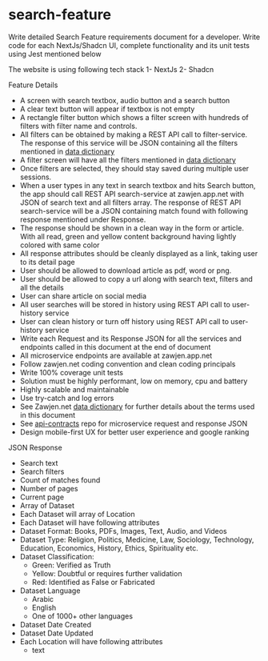 # search-feature
Write detailed Search Feature requirements document for a developer. Write code for each NextJs/Shadcn UI, complete functionality and its unit tests using Jest mentioned below

The website is using following tech stack
1- NextJs 
2- Shadcn

Feature Details
- A screen with search textbox, audio button and a search button
- A clear text button will appear if textbox is not empty
- A rectangle filter button which shows a filter screen with hundreds of filters with filter name and controls.
- All filters can be obtained by making a REST API call to filter-service. The response of this service will be JSON containing all the filters mentioned in [data dictionary](https://github.com/zawjen/organization/blob/main/requirements/data-dictionary/welcome.md) 
- A filter screen will have all the filters mentioned in [data dictionary](https://github.com/zawjen/organization/blob/main/requirements/data-dictionary/welcome.md) 
- Once filters are selected, they should stay saved during multiple user sessions. 
- When a user types in any text in search textbox and hits Search button, the app should call REST API search-service at zawjen.app.net with JSON of search text and all filters array. The response of REST API search-service will be a JSON containing match found with following response mentioned under Response.
- The response should be shown in a clean way in the form or article. With all read, green and yellow content background having lightly colored with same color
- All response attributes should be cleanly displayed as a link, taking user to its detail page
- User should be allowed to download article as pdf, word or png.
- User should be allowed to copy a url along with search text, filters and all the details
- User can share article on social media
- All user searches will be stored in history using REST API call to user-history service
- User can clean history or turn off history using REST API call to user-history service
- Write each Request and its Response JSON for all the services and endpoints called in this document at the end of document
- All microservice endpoints are available at zawjen.app.net
- Follow zawjen.net coding convention and clean coding principals
- Write 100% coverage unit tests
- Solution must be highly performant, low on memory, cpu and battery
- Highly scalable and maintainable
- Use try-catch and log errors
- See Zawjen.net [data dictionary](https://github.com/zawjen/organization/blob/main/requirements/data-dictionary/welcome.md) for further details about the terms used in this document
- See [api-contracts](https://github.com/zawjen/api-contracts) repo for microservice request and response JSON
- Design mobile-first UX for better user experience and google ranking

JSON Response
- Search text
- Search filters
- Count of matches found
- Number of pages
- Current page
- Array of Dataset 
- Each Dataset will array of Location
- Each Dataset will have following attributes 
- Dataset Format: Books, PDFs, Images, Text, Audio, and Videos
- Dataset Type: Religion, Politics, Medicine, Law, Sociology, Technology, Education, Economics, History, Ethics, Spirituality etc.
- Dataset Classification: 
    - Green: Verified as Truth
    - Yellow: Doubtful or requires further validation
    - Red: Identified as False or Fabricated
- Dataset Language
    - Arabic
    - English
    - One of 1000+ other languages 
- Dataset Date Created
- Dataset Date Updated
- Each Location will have following attributes
    - text